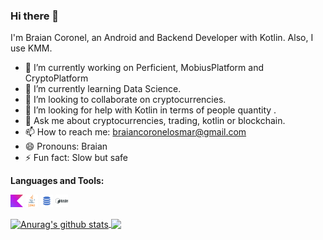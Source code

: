 ### Hi there 👋

I'm Braian Coronel, an Android and Backend Developer with Kotlin. Also, I use KMM. 


- 🔭 I’m currently working on Perficient, MobiusPlatform and CryptoPlatform
- 🌱 I’m currently learning Data Science.
- 👯 I’m looking to collaborate on cryptocurrencies.
- 🤔 I’m looking for help with Kotlin in terms of people quantity .
- 💬 Ask me about cryptocurrencies, trading, kotlin or blockchain.
- 📫 How to reach me: braiancoronelosmar@gmail.com
- 😄 Pronouns: Braian
- ⚡ Fun fact: Slow but safe


**Languages and Tools:**  

<code><img height="20" src="https://raw.githubusercontent.com/github/explore/80688e429a7d4ef2fca1e82350fe8e3517d3494d/topics/kotlin/kotlin.png"></code>
<code><img height="20" src="https://raw.githubusercontent.com/github/explore/80688e429a7d4ef2fca1e82350fe8e3517d3494d/topics/java/java.png"></code>
<code><img height="20" src="https://raw.githubusercontent.com/github/explore/80688e429a7d4ef2fca1e82350fe8e3517d3494d/topics/sql/sql.png"></code>
<code><img height="20" src="https://raw.githubusercontent.com/github/explore/80688e429a7d4ef2fca1e82350fe8e3517d3494d/topics/bash/bash.png"></code>


<a href="https://github.com/Coronel-B/github-readme-stats">
  <img align="center" src="https://github-readme-stats.vercel.app/api?username=Coronel-B&show_icons=true&include_all_commits=true&theme=material-palenight" alt="Anurag's github stats" />
</a>
<a href="https://github.com/Coronel-B/github-readme-stats">
  <img align="center" src="https://github-readme-stats.vercel.app/api/top-langs/?username=Coronel-B&layout=compact&theme=material-palenight" />
</a>


<!--- Source: https://github.com/anuraghazra/github-readme-stats --->
